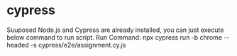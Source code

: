 # cypress
Suuposed Node.js and Cypress are already installed, you can just execute below command to run script.
Run Command: npx cypress run -b chrome --headed -s cypress/e2e/assignment.cy.js
